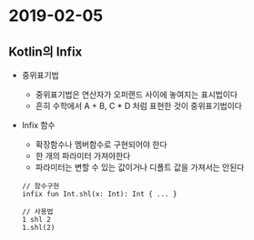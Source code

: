 # 2019-02-05

## Kotlin의 Infix

* 중위표기법
    - 중위표기법은 연산자가 오퍼랜드 사이에 놓여지는 표시법이다
    - 흔히 수학에서 A + B, C * D 처럼 표현한 것이 중위표기법이다

* Infix 함수
    - 확장함수나 멤버함수로 구현되어야 한다
    - 한 개의 파라미터 가져야한다
    - 파라미터는 변할 수 있는 값이거나 디폴트 값을 가져서는 안된다

    ```
    // 함수구현
    infix fun Int.shl(x: Int): Int { ... }
    
    // 사용법
    1 shl 2
    1.shl(2)
    ```